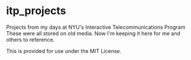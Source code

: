 # itp_projects
Projects from my days at NYU's Interactive Telecommunications Program
These were all stored on old media. Now I'm keeping it here for me and others to reference.

This is provided for use under the MIT License.
